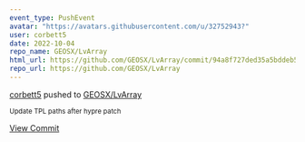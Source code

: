 ```yaml
---
event_type: PushEvent
avatar: "https://avatars.githubusercontent.com/u/32752943?"
user: corbett5
date: 2022-10-04
repo_name: GEOSX/LvArray
html_url: https://github.com/GEOSX/LvArray/commit/94a8f727ded35a5bddeb57fef31d68bed265c93d
repo_url: https://github.com/GEOSX/LvArray
---
```


<a href='https://github.com/corbett5' target='_blank'>corbett5</a> pushed to <a href='https://github.com/GEOSX/LvArray' target='_blank'>GEOSX/LvArray</a>

<small>Update TPL paths after hypre patch</small>

<a href='https://github.com/GEOSX/LvArray/commit/94a8f727ded35a5bddeb57fef31d68bed265c93d' target='_blank'>View Commit</a>